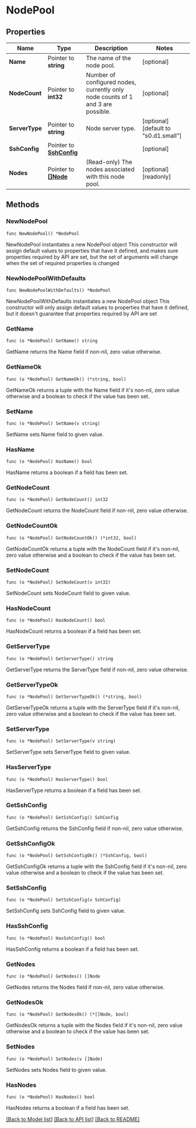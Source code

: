 # NodePool

## Properties

Name | Type | Description | Notes
------------ | ------------- | ------------- | -------------
**Name** | Pointer to **string** | The name of the node pool. | [optional] 
**NodeCount** | Pointer to **int32** | Number of configured nodes, currently only node counts of 1 and 3 are possible. | [optional] 
**ServerType** | Pointer to **string** | Node server type. | [optional] [default to "s0.d1.small"]
**SshConfig** | Pointer to [**SshConfig**](SshConfig.md) |  | [optional] 
**Nodes** | Pointer to [**[]Node**](Node.md) | (Read-only) The nodes associated with this node pool. | [optional] [readonly] 

## Methods

### NewNodePool

`func NewNodePool() *NodePool`

NewNodePool instantiates a new NodePool object
This constructor will assign default values to properties that have it defined,
and makes sure properties required by API are set, but the set of arguments
will change when the set of required properties is changed

### NewNodePoolWithDefaults

`func NewNodePoolWithDefaults() *NodePool`

NewNodePoolWithDefaults instantiates a new NodePool object
This constructor will only assign default values to properties that have it defined,
but it doesn't guarantee that properties required by API are set

### GetName

`func (o *NodePool) GetName() string`

GetName returns the Name field if non-nil, zero value otherwise.

### GetNameOk

`func (o *NodePool) GetNameOk() (*string, bool)`

GetNameOk returns a tuple with the Name field if it's non-nil, zero value otherwise
and a boolean to check if the value has been set.

### SetName

`func (o *NodePool) SetName(v string)`

SetName sets Name field to given value.

### HasName

`func (o *NodePool) HasName() bool`

HasName returns a boolean if a field has been set.

### GetNodeCount

`func (o *NodePool) GetNodeCount() int32`

GetNodeCount returns the NodeCount field if non-nil, zero value otherwise.

### GetNodeCountOk

`func (o *NodePool) GetNodeCountOk() (*int32, bool)`

GetNodeCountOk returns a tuple with the NodeCount field if it's non-nil, zero value otherwise
and a boolean to check if the value has been set.

### SetNodeCount

`func (o *NodePool) SetNodeCount(v int32)`

SetNodeCount sets NodeCount field to given value.

### HasNodeCount

`func (o *NodePool) HasNodeCount() bool`

HasNodeCount returns a boolean if a field has been set.

### GetServerType

`func (o *NodePool) GetServerType() string`

GetServerType returns the ServerType field if non-nil, zero value otherwise.

### GetServerTypeOk

`func (o *NodePool) GetServerTypeOk() (*string, bool)`

GetServerTypeOk returns a tuple with the ServerType field if it's non-nil, zero value otherwise
and a boolean to check if the value has been set.

### SetServerType

`func (o *NodePool) SetServerType(v string)`

SetServerType sets ServerType field to given value.

### HasServerType

`func (o *NodePool) HasServerType() bool`

HasServerType returns a boolean if a field has been set.

### GetSshConfig

`func (o *NodePool) GetSshConfig() SshConfig`

GetSshConfig returns the SshConfig field if non-nil, zero value otherwise.

### GetSshConfigOk

`func (o *NodePool) GetSshConfigOk() (*SshConfig, bool)`

GetSshConfigOk returns a tuple with the SshConfig field if it's non-nil, zero value otherwise
and a boolean to check if the value has been set.

### SetSshConfig

`func (o *NodePool) SetSshConfig(v SshConfig)`

SetSshConfig sets SshConfig field to given value.

### HasSshConfig

`func (o *NodePool) HasSshConfig() bool`

HasSshConfig returns a boolean if a field has been set.

### GetNodes

`func (o *NodePool) GetNodes() []Node`

GetNodes returns the Nodes field if non-nil, zero value otherwise.

### GetNodesOk

`func (o *NodePool) GetNodesOk() (*[]Node, bool)`

GetNodesOk returns a tuple with the Nodes field if it's non-nil, zero value otherwise
and a boolean to check if the value has been set.

### SetNodes

`func (o *NodePool) SetNodes(v []Node)`

SetNodes sets Nodes field to given value.

### HasNodes

`func (o *NodePool) HasNodes() bool`

HasNodes returns a boolean if a field has been set.


[[Back to Model list]](../README.md#documentation-for-models) [[Back to API list]](../README.md#documentation-for-api-endpoints) [[Back to README]](../README.md)


